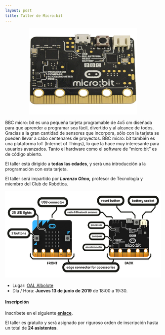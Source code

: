 ```yaml
---
layout: post
title: Taller de Micro:bit
---
```


<p align="center" >
<img src="/images/microbit.jpg" width="350" height="280"/>


</p>

BBC micro: bit es una pequeña tarjeta programable de 4x5 cm diseñada para que aprender a programar sea fácil, divertido y al alcance de todos.
Gracias a la gran cantidad de sensores que incorpora, sólo con la tarjeta se pueden llevar a cabo centenares de proyectos. BBC micro: bit también es una plataforma IoT (Internet of Things), lo que la hace muy interesante para usuarios avanzados.
Tanto el hardware como el software de “micro:bit” es de código abierto.



El taller está dirigido a **todas las edades**, y será una introducción a la programación con esta tarjeta.





El taller será impartido por ***Lorenzo Olmo,*** profesor de Tecnología y miembro del Club de Robótica.

<p align="center" >
<img src="/images/microbit-hardware-access.jpg" width="550" height="280"/>


</p>


* Lugar: [OAL Albolote](https://goo.gl/maps/apqiUdvcC9s)
* Día / Hora: **Jueves 13 de junio de 2019** de 18:00 a 19:30.




#### Inscripción ####
Inscríbete en el siguiente [**enlace**](https://docs.google.com/forms/d/e/1FAIpQLSdilMUK9OgKySwUSvbtLTCeaXOziqDmyTqfh8yEwHt7HEE3vw/viewform?usp=sf_link).

El taller es gratuito y será asignado por riguroso orden de inscripción hasta un total de **24 asistentes**.
